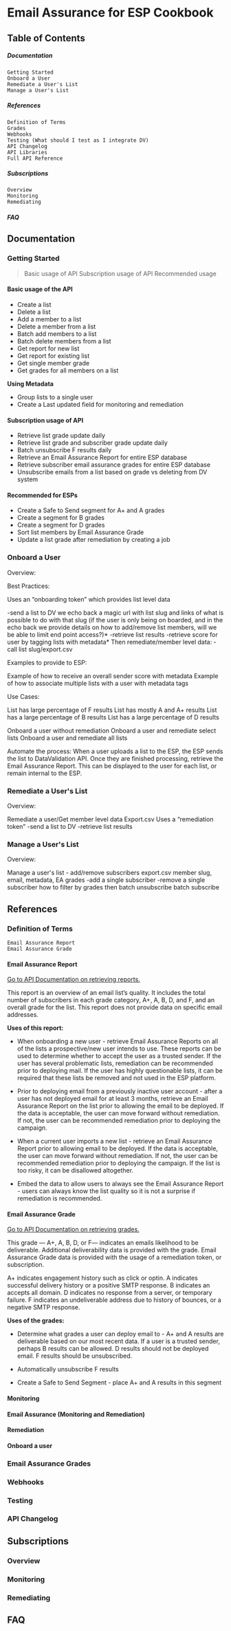 Email Assurance for ESP Cookbook
====================

Table of Contents
---------------------

##### Documentation

	Getting Started
	Onboard a User
	Remediate a User's List
	Manage a User's List


##### References

	Definition of Terms
	Grades
	Webhooks
	Testing (What should I test as I integrate DV)
	API Changelog
	API Libraries
	Full API Reference


##### Subscriptions

	Overview
	Monitoring
	Remediating


##### FAQ


Documentation
---------------------

### Getting Started

>Basic usage of API
>Subscription usage of API
>Recommended usage

#### Basic usage of the API

*   Create a list
*   Delete a list
*   Add a member to a list
*   Delete a member from a list
*   Batch add members to a list
*   Batch delete members from a list
*   Get report for new list
*   Get report for existing list
*   Get single member grade
*   Get grades for all members on a list

**Using Metadata**

*   Group lists to a single user
*   Create a Last updated field for monitoring and remediation

#### Subscription usage of API

*   Retrieve list grade update daily
*   Retrieve list grade and subscriber grade update daily
*   Batch unsubscribe F results daily 
*   Retrieve an Email Assurance Report for entire ESP database
*   Retrieve subscriber email assurance grades for entire ESP database
*   Unsubscribe emails from a list based on grade vs deleting from DV system

#### Recommended for ESPs

*   Create a Safe to Send segment for A+ and A grades
*   Create a segment for B grades
*   Create a segment for D grades  
*   Sort list members by Email Assurance Grade 
*   Update a list grade after remediation by creating a job

### Onboard a User

Overview: 

Best Practices: 

Uses an “onboarding token” which provides list level data

-send a list to DV
we echo back a magic url with list slug and links of what is possible to do with that slug (if the user is only being on boarded, and in the echo back we provide details on how to add/remove list members, will we be able to limit end point access?)*
-retrieve list results
-retrieve score for user by tagging lists with metadata*
Then remediate/member level data:
-call list slug/export.csv


Examples to provide to ESP:

Example of how to receive an overall sender score with metadata
Example of how to associate multiple lists with a user with metadata tags

Use Cases:

List has large percentage of F results
List has mostly A and A+ results
List has a large percentage of B results
List has a large percentage of D results

Onboard a user without remediation
Onboard a user and remediate select lists
Onboard a user and remediate all lists

Automate the process:
When a user uploads a list to the ESP, the ESP sends the list to DataValidation API. Once they are finished processing, retrieve the Email Assurance Report. This can be displayed to the user for each list, or remain internal to the ESP.  


### Remediate a User's List

Overview: 

Remediate a user/Get member level data
Export.csv
Uses a “remediation token” 
-send a list to DV
-retrieve list results


### Manage a User's List


Overview: 

Manage a user's list - add/remove subscribers 
export.csv member slug, email, metadata, EA grades
-add a single subscriber
-remove a single subscriber
how to filter by grades then batch unsubscribe
batch subscribe 




References
---------------------

### Definition of Terms

	Email Assurance Report
	Email Assurance Grade

#### Email Assurance Report

[Go to API Documentation on retrieving reports.]()

This report is an overview of an email list’s quality. It includes the total number of subscribers in each grade category, A+, A, B, D, and F, and an overall grade for the list. This report does not provide data on specific email addresses. 

**Uses of this report:** 

*   When onboarding a new user - retrieve Email Assurance Reports on all of the lists a prospective/new user intends to use. These reports can be used to determine whether to accept the user as a trusted sender. If the user has several problematic lists, remediation can be recommended prior to deploying mail. If the user has highly questionable lists, it can be required that these lists be removed and not used in the ESP platform. 

*   Prior to deploying email from a previously inactive user account - after a user has not deployed email for at least 3 months, retrieve an Email Assurance Report on the list prior to allowing the email to be deployed. If the data is acceptable, the user can move forward without remediation. If not, the user can be recommended remediation prior to deploying the campaign. 

*   When a current user imports a new list - retrieve an Email Assurance Report prior to allowing email to be deployed. If the data is acceptable, the user can move forward without remediation. If not, the user can be recommended remediation prior to deploying the campaign. If the list is too risky, it can be disallowed altogether. 

*   Embed the data to allow users to always see the Email Assurance Report - users can always know the list quality so it is not a surprise if remediation is recommended.

#### Email Assurance Grade

[Go to API Documentation on retrieving grades.]()

This grade — A+, A, B, D, or F— indicates an emails likelihood to be deliverable. Additional deliverability data is provided with the grade. Email Assurance Grade data is provided with the usage of a remediation token, or subscription.  
     
   A+ indicates engagement history such as click or optin. 
   A indicates successful delivery history or a positive SMTP response. 
   B indicates an accepts all domain. 
   D indicates no response from a server, or temporary failure. 
   F indicates an undeliverable address due to history of bounces, or a negative SMTP response. 

**Uses of the grades:**

*   Determine what grades a user can deploy email to - A+ and A results are deliverable based on our most recent data. If a user is a trusted sender, perhaps B results can be allowed. D results should not be deployed email. F results should be unsubscribed.

*   Automatically unsubscribe F results 

*   Create a Safe to Send Segment - place A+ and A results in this segment 

#### Monitoring

#### Email Assurance (Monitoring and Remediation) 

#### Remediation

#### Onboard a user

### Email Assurance Grades

### Webhooks

### Testing

### API Changelog



Subscriptions
---------------------

### Overview
### Monitoring
###	Remediating


FAQ
---------------------



